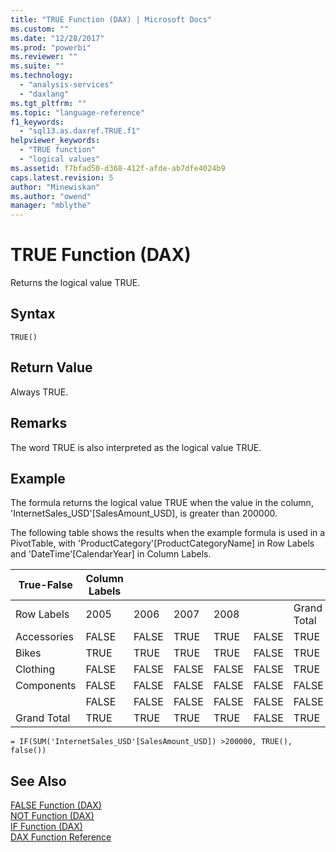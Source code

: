 ```yaml
---
title: "TRUE Function (DAX) | Microsoft Docs"
ms.custom: ""
ms.date: "12/28/2017"
ms.prod: "powerbi"
ms.reviewer: ""
ms.suite: ""
ms.technology: 
  - "analysis-services"
  - "daxlang"
ms.tgt_pltfrm: ""
ms.topic: "language-reference"
f1_keywords: 
  - "sql13.as.daxref.TRUE.f1"
helpviewer_keywords: 
  - "TRUE function"
  - "logical values"
ms.assetid: f7bfad50-d368-412f-afde-ab7dfe4024b9
caps.latest.revision: 5
author: "Minewiskan"
ms.author: "owend"
manager: "mblythe"
---
```

# TRUE Function (DAX)
Returns the logical value TRUE.  
  
## Syntax  
  
```  
TRUE()  
```  
  
## Return Value  
Always TRUE.  
  
## Remarks  
The word TRUE is also interpreted as the logical value TRUE.  
  
## Example  
The formula returns the logical value TRUE when the value in the column, 'InternetSales_USD'[SalesAmount_USD], is greater than 200000.  
  
The following table shows the results when the example formula is used in a PivotTable, with 'ProductCategory'[ProductCategoryName] in Row Labels and 'DateTime'[CalendarYear] in Column Labels.  
  
|True-False|Column Labels||||||  
|---------------|-----------------|----|----|----|----|----|  
|Row Labels|2005|2006|2007|2008||Grand Total|  
|Accessories|FALSE|FALSE|TRUE|TRUE|FALSE|TRUE|  
|Bikes|TRUE|TRUE|TRUE|TRUE|FALSE|TRUE|  
|Clothing|FALSE|FALSE|FALSE|FALSE|FALSE|TRUE|  
|Components|FALSE|FALSE|FALSE|FALSE|FALSE|FALSE|  
||FALSE|FALSE|FALSE|FALSE|FALSE|FALSE|  
|Grand Total|TRUE|TRUE|TRUE|TRUE|FALSE|TRUE|  
  
```  
= IF(SUM('InternetSales_USD'[SalesAmount_USD]) >200000, TRUE(), false())  
```  
  
## See Also  
[FALSE Function &#40;DAX&#41;](../DAX/false-function-dax.md)  
[NOT Function &#40;DAX&#41;](../DAX/not-function-dax.md)  
[IF Function &#40;DAX&#41;](../DAX/if-function-dax.md)  
[DAX Function Reference](../DAX/dax-function-reference.md)  
  
